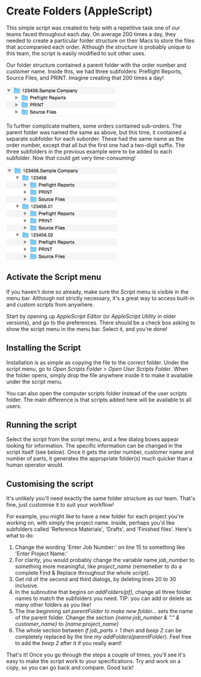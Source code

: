 # Create Folders (AppleScript)

This simple script was created to help with a repetitive task one of our teams faced throughout each day.
On average 200 times a day, they needed to create a particular folder structure on their Macs to store the
files that accompanied each order. Although the structure is probably unique to this team, the script is
easily modified to suit other uses.

Our folder structure contained a parent folder with the order number and customer name. Inside this, we
had three subfolders: Preflight Reports, Source Files, and PRINT. Imagine creating that 200 times a day!

![Screenshot of the standard folder structure](imgs/StandardFolderStructure.png)

To further complicate matters, some orders contained sub-orders. The parent folder was named the same as
above, but this time, it contained a separate subfolder for each suborder. These had the same name as the
order number, except that all but the first one had a two-digit suffix. The three subfolders in the previous
example were to be added to each subfolder. Now *that* could get very time-consuming!

![Screenshot of a multi-part order folder structure](imgs/MultiFolderStructure.png)

## Activate the Script menu

If you haven't done so already, make sure the *Script* menu is visible in the menu bar. Although not
strictly necessary, it's a great way to access built-in and custom scripts from anywhere.

Start by opening up *AppleScript Editor* (or *AppleScript Utility* in older versions), and go to the
preferences. There should be a check box asking to show the script menu in the menu bar. Select it,
and you're done!

## Installing the Script

Installation is as simple as copying the file to the correct folder. Under the script menu, go to
*Open Scripts Folder > Open User Scripts Folder*. When the folder opens, simply drop the file anywhere
inside it to make it available under the script menu.

You can also open the computer scripts folder instead of the user scripts folder. The main difference
is that scripts added here will be available to all users.

## Running the script

Select the script from the script menu, and a few dialog boxes appear looking for information. The
specific information can be changed in the script itself (see below). Once it gets the order number,
customer name and number of parts, it generates the appropriate folder(s) much quicker than a
human operator would.

## Customising the script

It's unlikely you'll need exactly the same folder structure as our team. That's fine, just customise
it to suit your workflow!

For example, you might like to have a new folder for each project you're working on, with simply the
project name. Inside, perhaps you'd like subfolders called 'Reference Materials', 'Drafts', and
'Finished files'. Here's what to do:

1. Change the wording 'Enter Job Number:' on line 15 to something like 'Enter Project Name:'
2. For clarity, you would probably change the variable name *job_number* to something more meaningful, like *project_name* (rememeber to do a complete Find & Replace throughout the whole script).
3. Get rid of the second and third dialogs, by deleting lines 20 to 30 inclusive.
4. In the subroutine that begins *on addFolders(pf)*, change all three folder names to match the subfolders you need. TIP: you can add or delete as many other folders as you like!
5. The line beginning *set parentFolder to make new folder...* sets the name of the parent folder. Change the section *{name:job_number & "." & customer_name}* to *{name:project_name}*
6. The whole section between *if job_parts > 1 then* and *beep 2* can be completely replaced by the line *my addFolders(parentFolder)*. Feel free to add the *beep 2* after it if you really want!
 
That's it! Once you go through the steps a couple of times, you'll see it's easy to make the script
work to your specifications. Try and work on a copy, so you can go back and compare. Good luck!
